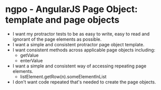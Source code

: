 # ngpo - AngularJS Page Object: template and page objects

* I want my protractor tests to be as easy to write, easy to read and ignorant of the page elements as possible. 
* I want a simple and consistent protractor page object template. 
* I want consistent methods across applicable page objects including: 
	- getValue
	- enterValue
* I want a simple and consistent way of accessing repeating page elements. 
	- listElement.getRow(n).someElementInList
* I don't want code repeated that's needed to create the page objects.  
